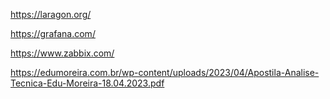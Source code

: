 https://laragon.org/

https://grafana.com/

https://www.zabbix.com/

https://edumoreira.com.br/wp-content/uploads/2023/04/Apostila-Analise-Tecnica-Edu-Moreira-18.04.2023.pdf
